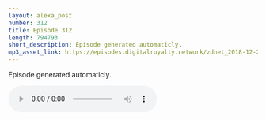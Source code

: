 ```yaml
---
layout: alexa_post
number: 312
title: Episode 312
length: 794793
short_description: Episode generated automaticly.
mp3_asset_link: https://episodes.digitalroyalty.network/zdnet_2018-12-23_01-00-05.mp3
---
```


Episode generated automaticly.

<audio controls>
    <source src="{{ page.mp3_asset_link }}" type="audio/mpeg">
</audio>